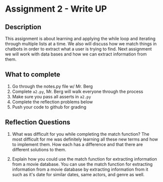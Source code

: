 # Assignment 2 - Write UP

## Description
This assignment is about learning and applying the while loop and iterating through multiple lists at a time.  We also will discuss how we match things in chatbots in order to extract what a user is trying to find.  Next assignment we will work with data bases and how we can extract information from them.

## What to complete
1. Go through the notes.py file w/ Mr. Berg
2. Complete `a2.py`, Mr. Berg will walk everyone through the process
3. Make sure you pass all asserts in `a2.py`
4. Complete the reflection problems below
5. Push your code to github for grading

## Reflection Questions
1. What was difficult for you while completing the match function?
The most difficult for me was definitely learning all these new terms and how to implement them. How each has a difference and that there are different solutions to them.


2. Explain how you could use the match function for extracting information from a movie database.
You can use the match function for extracting information from a movie database by extracting information from it such as it's date for similar dates, same actors, and genre as well.

